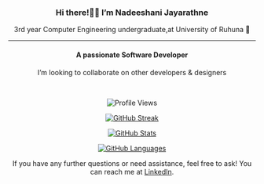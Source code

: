 <div align="center">
 <h3>Hi there!👋🤩 I’m Nadeeshani Jayarathne</h3> 
3rd year Computer Engineering undergraduate,at University of Ruhuna 🏤
</div>
<hr/>

<div align= "center">
  <h4>A passionate Software Developer</h4>
  <p>I’m looking to collaborate on other developers & designers</p>
</div>
<br>
  <p align="center">
    <img src="https://komarev.com/ghpvc/?username=your-github-NadeeshaniJay" alt="Profile Views">
  </p>

  <p align="center">
    <a href="https://git.io/streak-stats">
      <img src="https://github-readme-streak-stats.herokuapp.com?user=NadeeshaniJay&theme=omni" alt="GitHub Streak">
    </a>
  </p>
  

  <p align="center">
    <a href="https://github.com/NadeeshaniJay/github-readme-stats">
      <img src="https://github-readme-stats.vercel.app/api?username=NadeeshaniJay&theme=algolia" alt="GitHub Stats">
    </a>
    </a>
  </p>


  <p align="center">
    <a href="https://github.com/NadeeshaniJay/github-readme-stats">
      <img src="https://github-readme-stats.vercel.app/api/top-langs/?username=NadeeshaniJay&theme=radical&hide_border=false&include_all_commits=false&count_private=true&layout=compact" alt="GitHub Languages">
    </a>
    </a>
  </p>


 <p align="center">
    If you have any further questions or need assistance, feel free to ask! You can reach me at <a href="https://www.linkedin.com/in/nadeeshanijayarathne">LinkedIn</a>.
 </p>
